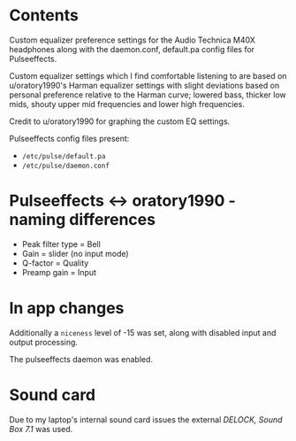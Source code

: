 # Contents

Custom equalizer preference settings for the Audio Technica M40X headphones along with the daemon.conf, default.pa config files for Pulseeffects.

Custom equalizer settings which I find comfortable listening to are based on u/oratory1990's Harman equalizer settings with slight deviations based on personal preference relative to the Harman curve; lowered bass, thicker low mids, shouty upper mid frequencies and lower high frequencies.

Credit to u/oratory1990 for graphing the custom EQ settings.

Pulseeffects config files present:
- `/etc/pulse/default.pa`  
- `/etc/pulse/daemon.conf`  

# Pulseeffects <-> oratory1990 - naming differences
- Peak filter type = Bell
- Gain = slider (no input mode)
- Q-factor = Quality
- Preamp gain = Input 

# In app changes
Additionally a `niceness` level of -15 was set, along with disabled input and output processing.

The pulseeffects daemon was enabled.

# Sound card
Due to my laptop's internal sound card issues the external *DELOCK, Sound Box 7.1* was used.




